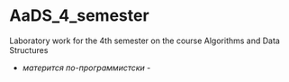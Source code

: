 # AaDS_4_semester
Laboratory work for the 4th semester on the course Algorithms and Data Structures

- *матерится по-программистски* -
